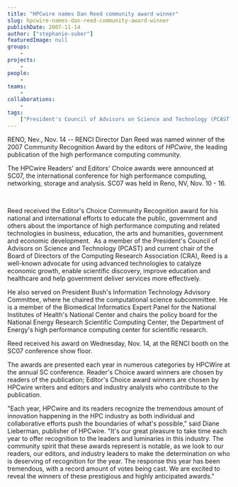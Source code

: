 ```yaml
---
title: "HPCwire names Dan Reed community award winner"
slug: hpcwire-names-dan-reed-community-award-winner
publishDate: 2007-11-14
author: ["stephanie-suber"]
featuredImage: null
groups:
    - 
projects:
    - 
people:
    - 
teams: 
    - 
collaborations:
    - 
tags:
    ["President's Council of Advisors on Science and Technology (PCAST)"]
---
```

RENO, Nev., Nov. 14 -- RENCI Director Dan Reed was named winner of the 2007 Community Recognition Award by the editors of <em>HPCwire</em>, the leading publication of the high performance computing community.



The HPCwire Readers' and Editors' Choice awards were announced at SC07, the international conference for high performance computing, networking, storage and analysis. SC07 was held in Reno, NV, Nov. 10 - 16.

&nbsp;

Reed received the Editor's Choice Community Recognition award for his national and international efforts to educate the public, government and others about the importance of high performance computing and related technologies in business, education, the arts and humanities, government and economic development.  As a member of the President's Council of Advisors on Science and Technology (PCAST) and current chair of the Board of Directors of the Computing Research Association (CRA), Reed is a well-known advocate for using advanced technologies to catalyze economic growth, enable scientific discovery, improve education and healthcare and help government deliver services more effectively.

He also served on President Bush's Information Technology Advisory Committee, where he chaired the computational science subcommittee. He is a member of the Biomedical Informatics Expert Panel for the National Institutes of Health's National Center and chairs the policy board for the National Energy Research Scientific Computing Center, the Department of Energy's high performance computing center for scientific research.

Reed received his award on Wednesday, Nov. 14, at the RENCI booth on the SC07 conference show floor.

The awards are presented each year in numerous categories by HPCWire at the annual SC conference. Reader's Choice award winners are chosen by readers of the publication; Editor's Choice award winners are chosen by HPCwire writers and editors and industry analysts who contribute to the publication.

"Each year, HPCwire and its readers recognize the tremendous amount of innovation happening in the HPC industry as both individual and collaborative efforts push the boundaries of what's possible," said Diane Lieberman, publisher of HPCwire. "It's our great pleasure to take time each year to offer recognition to the leaders and luminaries in this industry. The community spirit that these awards represent is notable, as we look to our readers, our editors, and industry leaders to make the determination on who is deserving of recognition for the year. The response this year has been tremendous, with a record amount of votes being cast. We are excited to reveal the winners of these prestigious and highly anticipated awards."
